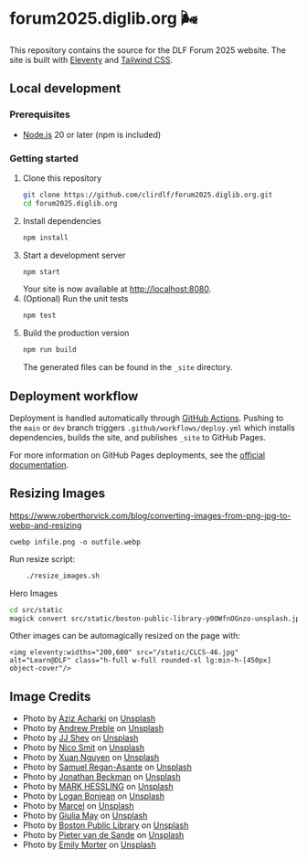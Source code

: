 # forum2025.diglib.org 🌬️

This repository contains the source for the DLF Forum 2025 website. The site is built with [Eleventy](https://www.11ty.dev/) and [Tailwind CSS](https://tailwindcss.com/).

## Local development

### Prerequisites
- [Node.js](https://nodejs.org/) 20 or later (npm is included)

### Getting started
1. Clone this repository
   ```bash
   git clone https://github.com/clirdlf/forum2025.diglib.org.git
   cd forum2025.diglib.org
   ```
2. Install dependencies
   ```bash
   npm install
   ```
3. Start a development server
   ```bash
   npm start
   ```
   Your site is now available at [http://localhost:8080](http://localhost:8080).
4. (Optional) Run the unit tests
   ```bash
   npm test
   ```
5. Build the production version
   ```bash
   npm run build
   ```
   The generated files can be found in the `_site` directory.

## Deployment workflow

Deployment is handled automatically through [GitHub Actions](https://github.com/features/actions). Pushing to the `main` or `dev` branch triggers `.github/workflows/deploy.yml` which installs dependencies, builds the site, and publishes `_site` to GitHub Pages.

For more information on GitHub Pages deployments, see the [official documentation](https://docs.github.com/en/pages).

## Resizing Images

<https://www.roberthorvick.com/blog/converting-images-from-png-jpg-to-webp-and-resizing>

    cwebp infile.png -o outfile.webp

Run resize script:

```bash
    ./resize_images.sh
```

Hero Images

```bash
cd src/static
magick convert src/static/boston-public-library-y0OWfnOGnzo-unsplash.jpg
```

Other images can be automagically resized on the page with:

    <img eleventy:widths="200,600" src="/static/CLCS-46.jpg" alt="Learn@DLF" class="h-full w-full rounded-xl lg:min-h-[450px] object-cover"/>

## Image Credits

- Photo by <a href="https://unsplash.com/@acharki95?utm_content=creditCopyText&utm_medium=referral&utm_source=unsplash">Aziz Acharki</a> on <a href="https://unsplash.com/photos/selective-focus-photography-of-white-and-orange-petaled-flower-tLsOA0Vlvwk?utm_content=creditCopyText&utm_medium=referral&utm_source=unsplash">Unsplash</a>
- Photo by <a href="https://unsplash.com/@apreble?utm_content=creditCopyText&utm_medium=referral&utm_source=unsplash">Andrew Preble</a> on <a href="https://unsplash.com/photos/low-angle-photography-of-union-station-zrhXd14ICRo?utm_content=creditCopyText&utm_medium=referral&utm_source=unsplash">Unsplash</a>
- Photo by <a href="https://unsplash.com/@skjev5280?utm_content=creditCopyText&utm_medium=referral&utm_source=unsplash">JJ Shev</a> on <a href="https://unsplash.com/photos/union-station-travel-by-train-neon-signage-building-E7_ynWgi9lU?utm_content=creditCopyText&utm_medium=referral&utm_source=unsplash">Unsplash</a>
- Photo by <a href="https://unsplash.com/@nicosmit99?utm_content=creditCopyText&utm_medium=referral&utm_source=unsplash">Nico Smit</a> on <a href="https://unsplash.com/photos/text-QnkzvFCxKrA?utm_content=creditCopyText&utm_medium=referral&utm_source=unsplash">Unsplash</a>
- Photo by <a href="https://unsplash.com/@darthxuan?utm_content=creditCopyText&utm_medium=referral&utm_source=unsplash">Xuan Nguyen</a> on <a href="https://unsplash.com/photos/shallow-focus-photography-of-honey-bee-g6xmTnzy6Us?utm_content=creditCopyText&utm_medium=referral&utm_source=unsplash">Unsplash</a>
- Photo by <a href="https://unsplash.com/@reganography?utm_content=creditCopyText&utm_medium=referral&utm_source=unsplash">Samuel Regan-Asante</a> on <a href="https://unsplash.com/photos/a-neon-sign-that-says-watch-this-space-Rk8fHGGeyr8?utm_content=creditCopyText&utm_medium=referral&utm_source=unsplash">Unsplash</a>
- Photo by <a href="https://unsplash.com/@jbecks?utm_content=creditCopyText&utm_medium=referral&utm_source=unsplash">Jonathan Beckman</a> on <a href="https://unsplash.com/photos/blue-and-yellow-wall-graffiti-pDQRQ7lJxZ4?utm_content=creditCopyText&utm_medium=referral&utm_source=unsplash">Unsplash</a>
- Photo by <a href="https://unsplash.com/@mhessling?utm_content=creditCopyText&utm_medium=referral&utm_source=unsplash">MARK HESSLING</a> on <a href="https://unsplash.com/photos/people-gathering-in-front-of-theater-during-day-nJTM3aXrhFc?utm_content=creditCopyText&utm_medium=referral&utm_source=unsplash">Unsplash</a>
- Photo by <a href="https://unsplash.com/@loganbonjean?utm_content=creditCopyText&utm_medium=referral&utm_source=unsplash">Logan Bonjean</a> on <a href="https://unsplash.com/photos/yellow-and-black-street-lanterns-qgw61durdXo?utm_content=creditCopyText&utm_medium=referral&utm_source=unsplash">Unsplash</a>
- Photo by <a href="https://unsplash.com/@wavkind?utm_content=creditCopyText&utm_medium=referral&utm_source=unsplash">Marcel</a> on <a href="https://unsplash.com/photos/human-hands-doing-heart-gesture-fx39Iesd13M?utm_content=creditCopyText&utm_medium=referral&utm_source=unsplash">Unsplash</a>
- Photo by <a href="https://unsplash.com/@giuliamay?utm_content=creditCopyText&utm_medium=referral&utm_source=unsplash">Giulia May</a> on <a href="https://unsplash.com/photos/info-arrow-signage-8JFMYz-a8Xo?utm_content=creditCopyText&utm_medium=referral&utm_source=unsplash">Unsplash</a>
- Photo by <a href="https://unsplash.com/@bostonpubliclibrary?utm_content=creditCopyText&utm_medium=referral&utm_source=unsplash">Boston Public Library</a> on <a href="https://unsplash.com/photos/cars-on-road-between-high-rise-buildings-during-daytime-y0OWfnOGnzo?utm_content=creditCopyText&utm_medium=referral&utm_source=unsplash">Unsplash</a>
- Photo by <a href="https://unsplash.com/@planner1963?utm_content=creditCopyText&utm_medium=referral&utm_source=unsplash">Pieter van de Sande</a> on <a href="https://unsplash.com/photos/denver-street-artowrk-r6BdUpN_iSk?utm_content=creditCopyText&utm_medium=referral&utm_source=unsplash">Unsplash</a>
- Photo by <a href="https://unsplash.com/@emilymorter?utm_content=creditCopyText&utm_medium=referral&utm_source=unsplash">Emily Morter</a> on <a href="https://unsplash.com/photos/question-mark-neon-signage-8xAA0f9yQnE?utm_content=creditCopyText&utm_medium=referral&utm_source=unsplash">Unsplash</a>